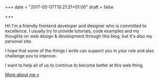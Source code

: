 +++
date = "2017-05-07T15:21:21+01:00"
draft = false

+++

Hi! I'm a friendly frontend developer and designer who is committed to excellence. I usually try to provide tutorials, code examples and my thoughts on web design & development through this blog, but it's also my personal site.

I hope that some of the things I write can support you in your role and also challenge you to improve.

I want to help all of us to continue to become better at this web thing.

[More about me »](/_about "More about Benjamin Read")
